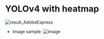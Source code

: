 # YOLOv4 with heatmap
![result_AdobeExpress](https://user-images.githubusercontent.com/85657947/188273859-132d84b4-4698-44d7-b6a5-f8f8a5063aa7.gif)

- Image sample:
![image](https://user-images.githubusercontent.com/85657947/188273602-5ef87c55-3a12-43f6-8fe7-7fab634581cd.png)

